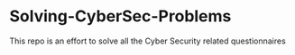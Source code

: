 # Solving-CyberSec-Problems
This repo is an effort to solve all the Cyber Security related questionnaires
